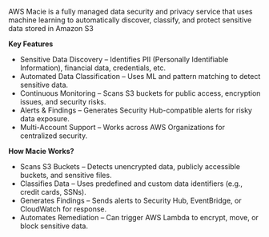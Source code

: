 AWS Macie is a fully managed data security and privacy service that uses machine learning to automatically discover, classify, and protect sensitive data stored in Amazon S3

**Key Features**
- Sensitive Data Discovery – Identifies PII (Personally Identifiable Information), financial data, credentials, etc.
- Automated Data Classification – Uses ML and pattern matching to detect sensitive data.
- Continuous Monitoring – Scans S3 buckets for public access, encryption issues, and security risks.
- Alerts & Findings – Generates Security Hub-compatible alerts for risky data exposure.
- Multi-Account Support – Works across AWS Organizations for centralized security.

**How Macie Works?**
- Scans S3 Buckets – Detects unencrypted data, publicly accessible buckets, and sensitive files.
- Classifies Data – Uses predefined and custom data identifiers (e.g., credit cards, SSNs).
- Generates Findings – Sends alerts to Security Hub, EventBridge, or CloudWatch for response.
- Automates Remediation – Can trigger AWS Lambda to encrypt, move, or block sensitive data.
